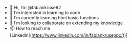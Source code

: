 - 👋 Hi, I’m @fabiankruse82
- 👀 I’m interested in learning to code
- 🌱 I’m currently learning html basic functions
- 💞️ I’m looking to collaborate on extending my knowledge
- 📫 How to reach me [LinkedIn((https://www.linkedin.com/in/fabiankruseppc/))]

<!---
fabiankruse82/fabiankruse82 is a ✨ special ✨ repository because its `README.md` (this file) appears on your GitHub profile.
You can click the Preview link to take a look at your changes.
--->
